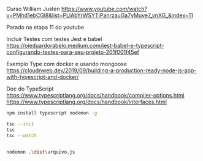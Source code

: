Curso William Justen
https://www.youtube.com/watch?v=PMhd1ebCGl8&list=PLlAbYrWSYTiPanrzauGa7vMuve7_vnXG_&index=11



Parado na etapa 11 do youtube

Incluir Testes com testes Jest e babel
https://oieduardorabelo.medium.com/jest-babel-e-typescript-configurando-testes-para-seu-projeto-201f001f45ef


Exemplo Type com docker e usando mongoose
https://cloudnweb.dev/2019/09/building-a-production-ready-node-js-app-with-typescript-and-docker/


Doc do TypeScript
https://www.typescriptlang.org/docs/handbook/compiler-options.html
https://www.typescriptlang.org/docs/handbook/interfaces.html


```bash
npm install typescript nodemon -g

tsc --init
tsc
tsc --watch


nodemon .\dist\arquivo.js
```